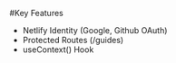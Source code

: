 #Key Features
- Netlify Identity (Google, Github OAuth)
- Protected Routes (/guides)
- useContext() Hook
